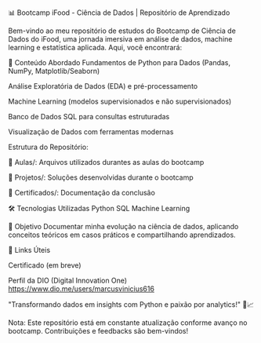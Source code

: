 📊 Bootcamp iFood - Ciência de Dados | Repositório de Aprendizado

Bem-vindo ao meu repositório de estudos do Bootcamp de Ciência de Dados do iFood, uma jornada imersiva em análise de dados, machine learning e estatística aplicada. Aqui, você encontrará:

🚀 Conteúdo Abordado
  Fundamentos de Python para Dados (Pandas, NumPy, Matplotlib/Seaborn)
  
  Análise Exploratória de Dados (EDA) e pré-processamento
  
  Machine Learning (modelos supervisionados e não supervisionados)
  
  Banco de Dados SQL para consultas estruturadas
  
  Visualização de Dados com ferramentas modernas


Estrutura do Repositório:

  📁 Aulas/: Arquivos utilizados durantes as aulas do bootcamp
  
  📁 Projetos/: Soluções desenvolvidas durante o bootcamp
  
  📁 Certificados/: Documentação da conclusão

🛠️ Tecnologias Utilizadas
  Python
  SQL
  Machine Learning

🌟 Objetivo
  Documentar minha evolução na ciência de dados, aplicando conceitos teóricos em casos práticos e compartilhando aprendizados.

🔗 Links Úteis
  
  Certificado (em breve)
  
  Perfil da DIO (Digital Innovation One)
  https://www.dio.me/users/marcusvinicius616

"Transformando dados em insights com Python e paixão por analytics!" 🍕📈

Nota: Este repositório está em constante atualização conforme avanço no bootcamp. Contribuições e feedbacks são bem-vindos!
